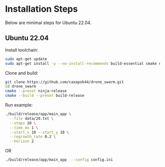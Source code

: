 # Installation Steps

Below are minimal steps for Ubuntu 22.04.

## Ubuntu 22.04

Install toolchain:
```bash
sudo apt-get update
sudo apt-get install -y --no-install-recommends build-essential cmake ninja-build
```

Clone and build:
```bash
git clone https://github.com/caxapok44/drone_swarm.git
cd drone_swarm
cmake --preset ninja-release
cmake --build --preset build-release
```

Run example:
```bash
./build/release/app/main_app \
  --file data/20.txt \
  --steps 20 \
  --time_ms 1 \
  --start_x 10 --start_y 10 \
  --regrowth_rate 0.2 \
  --horizon 2
```
OR
```bash
./build/release/app/main_app  --config config.ini 
```
